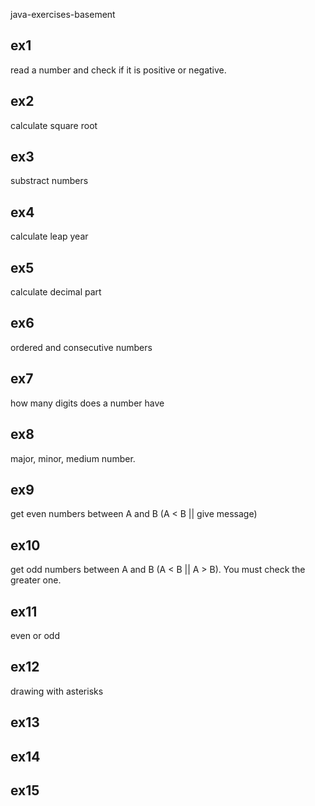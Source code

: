 java-exercises-basement

## ex1
read a number and check if it is positive or negative.
## ex2
calculate square root
## ex3
substract numbers
## ex4
calculate leap year
## ex5
calculate decimal part
## ex6
ordered and consecutive numbers
## ex7
how many digits does a number have
## ex8
major, minor, medium number.
## ex9
get even numbers between A and B (A < B || give message)
## ex10
get odd numbers between A and B (A < B || A > B). You must check the greater one.
## ex11
even or odd
## ex12
drawing with asterisks
## ex13

## ex14

## ex15

